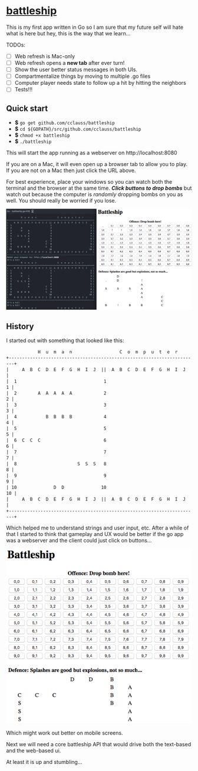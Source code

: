 # [battleship](https://en.wikipedia.org/wiki/Battleship_(game))

This is my first app written in Go so I am sure that my future self will hate what is here but hey, this is the way that we learn...

TODOs:
- [ ] Web refresh is Mac-only
- [ ] Web refresh opens a __new tab__ after ever turn!
- [ ] Show the user better status messages in both UIs.
- [ ] Compartmentalize things by moving to multiple .go files
- [ ] Computer player needs state to follow up a hit by hitting the neighbors
- [ ] Tests!!!

## Quick start
* __$__ `go get github.com/cclauss/battleship`
* __$__ `cd ${GOPATH}/src/github.com/cclauss/battleship`
* __$__ `chmod +x battleship`
* __$__ `./battleship`

This will start the app running as a webserver on http://localhost:8080

If you are on a Mac, it will even open up a browser tab to allow you to play.  If you are not on a Mac then just click the URL above.

For best experience, place your windows so you can watch both the terminal and the browser at the same time.  ___Click buttons to drop bombs___ but watch out because the computer is _randomly_ dropping bombs on you as well.  You should really be worried if you lose.

![terminalAndBrowser](/images/terminalAndBrowser.png)

## History

I started out with something that looked like this:

```
            H  u  m  a  n                  C  o  m  p  u  t  e  r
+------------------------------------------------------------------------+
|     A  B  C  D  E  F  G  H  I  J  ||  A  B  C  D  E  F  G  H  I  J     |
|  1                                 1                                 1 |
|  2        A  A  A  A  A            2                                 2 |
|  3                                 3                                 3 |
|  4           B  B  B  B            4                                 4 |
|  5                                 5                                 5 |
|  6  C  C  C                        6                                 6 |
|  7                                 7                                 7 |
|  8                       S  S  S   8                                 8 |
|  9                                 9                                 9 |
| 10              D  D              10                                10 |
|     A  B  C  D  E  F  G  H  I  J  ||  A  B  C  D  E  F  G  H  I  J     |
+------------------------------------------------------------------------+
```

Which helped me to understand strings and user input, etc.  After a while of that I started to think that gameplay and UX would be better if the go app was a webserver and the client could just click on buttons... 

![Battleship_web](/images/Battleship_web.png)

Which might work out better on mobile screens.

Next we will need a core battleship API that would drive both the text-based and the web-based ui.

At least it is up and stumbling...
